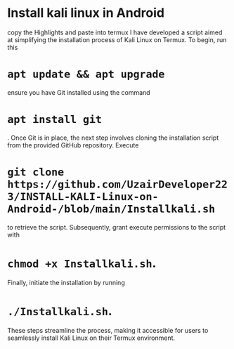 # Install kali linux in Android
copy the Highlights and paste into termux
I have developed a script aimed at simplifying the installation process of Kali Linux on Termux. To begin, 
run this 
# `apt update && apt upgrade`
ensure you have Git installed using the command 
# `apt install git`
. Once Git is in place, the next step involves cloning the installation script from the provided GitHub repository. Execute 
# `git clone https://github.com/UzairDeveloper223/INSTALL-KALI-Linux-on-Android-/blob/main/Installkali.sh`
to retrieve the script. Subsequently, grant execute permissions to the script with 
# `chmod +x Installkali.sh`.
Finally, initiate the installation by running 
# `./Installkali.sh`.
These steps streamline the process, making it accessible for users to seamlessly install Kali Linux on their Termux environment.
